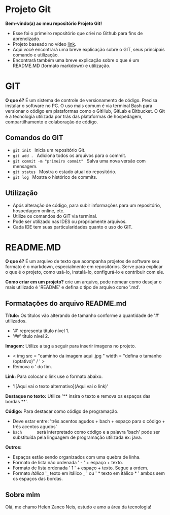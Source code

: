 # Projeto Git

**Bem-vindo(a) ao meu repositório Projeto Git!**

- Esse foi o primeiro repositório que criei no Github para fins de aprendizado.
- Projeto baseado no vídeo [link](https://www.youtube.com/watch?v=UBAX-13g8OM&t=31s).
- Aqui você encontrará uma breve explicação sobre o GIT, seus principais comando e utilização.
- Encontrará também uma breve explicação sobre o que é um README.MD (formato markdown) e utilização.

# GIT 

**O que é?** É um sistema de controle de versionamento de código. Precisa instalar o software no PC. O uso mais comum é via terminal Bash para versionar o código em plataformas como o GitHub, GitLab e Bitbucket. O Git é a tecnologia utilizada por trás das plataformas de hospedagem, compartilhamento e colaboração de código.

## Comandos do GIT
-  ```git init ``` Inicia um repositório Git.
-  ```git add . ``` Adiciona todos os arquivos para o commit.
-  ```git commit -m "primeiro commit" ``` Salva uma nova versão com mensagem.
-  ```git status ``` Mostra o estado atual do repositório.
-  ```git log ``` Mostra o histórico de commits.

## Utilização

- Após alteração de código, para subir informações para um repositório, hospedagem online, etc.
- Utilize os comandos do GIT via terminal.
- Pode ser utilizado nas IDES ou propriamente arquivos.
- Cada IDE tem suas particularidades quanto o uso do GIT.

# README.MD

**O que é?** É um arquivo de texto que acompanha projetos de software seu formato é o markdown, especialmente em repositórios. Serve para explicar o que é o projeto, como usá-lo, instalá-lo, configurá-lo e contribuir com ele. 

**Como criar em um projeto?** crie um arquivo, pode nomear como desejar o mais utilizado é 'README' e defina o tipo de arquivo como '.md'. 

## Formatações do arquivo README.md

**Título:** Os títulos vão alterando de tamanho conforme a quantidade de '#' utilizados.
- '#' representa título nível 1.
- '##' título nível 2.

**Imagem:** Utilize a tag a seguir para inserir imagens no projeto.
- < img src = "caminho da imagem aqui .jpg " width = "defina o tamanho (optativo)" / ' >
- Remova o ' do fim.

**Link:** Para colocar o link use o formato abaixo.
- '![Aqui vai o texto alternativo](Aqui vai o link)'  

**Destaque no texto:** Utilize '** insira o texto e remova os espaços das bordas **'.

**Código:** Para destacar como código de programação.
- Deve estar entre: 'três acentos agudos + bach + espaço para o código + três acentos agudos'
- ```bach      ```  será interpretado como código e a palavra 'bach' pode ser substituída pela linguagem de programação utilizada ex: java.

**Outros:**
- Espaços estão sendo organizados com uma quebra de linha.
- Formato de lista não ordenada ' - ' + espaço + texto.
- Formato de lista ordenada ' 1 ' + espaço + texto. Segue a ordem.
- Formato _itálico_ '_ texto em itálico _ ' ou ' * texto em itálico * ' ambos sem os espaços das bordas.

## Sobre mim

Olá, me chamo Helen Zanco Neis, estudo e amo a área da tecnologia!



